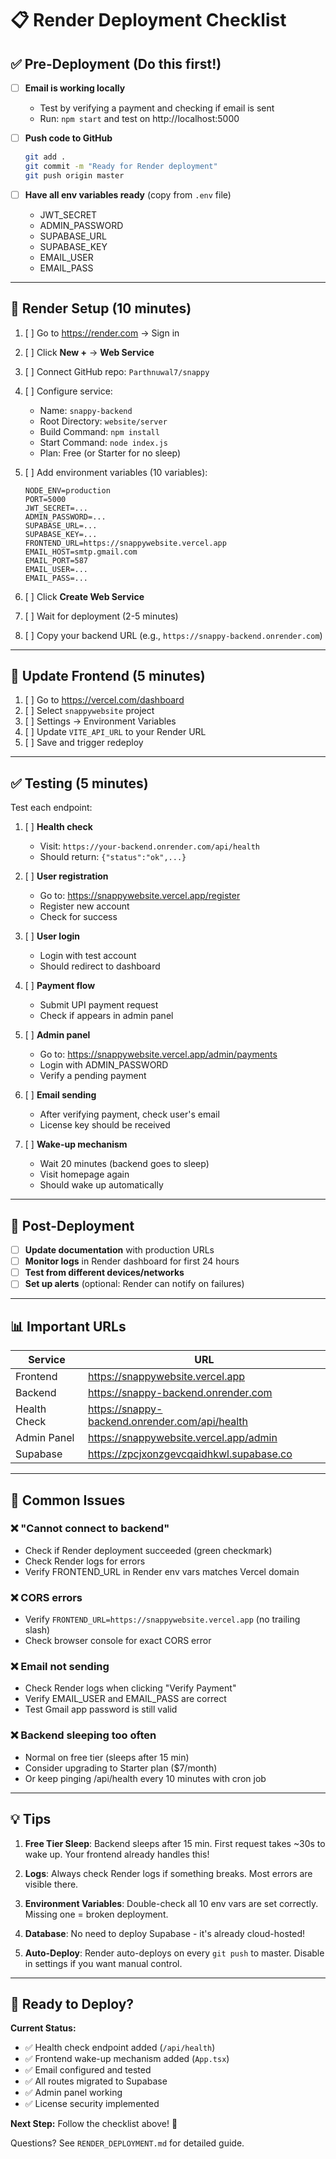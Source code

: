 # 📋 Render Deployment Checklist

## ✅ Pre-Deployment (Do this first!)

- [ ] **Email is working locally**
  - Test by verifying a payment and checking if email is sent
  - Run: `npm start` and test on http://localhost:5000

- [ ] **Push code to GitHub**
  ```bash
  git add .
  git commit -m "Ready for Render deployment"
  git push origin master
  ```

- [ ] **Have all env variables ready** (copy from `.env` file)
  - JWT_SECRET
  - ADMIN_PASSWORD
  - SUPABASE_URL
  - SUPABASE_KEY
  - EMAIL_USER
  - EMAIL_PASS

---

## 🚀 Render Setup (10 minutes)

1. [ ] Go to https://render.com → Sign in
2. [ ] Click **New +** → **Web Service**
3. [ ] Connect GitHub repo: `Parthnuwal7/snappy`
4. [ ] Configure service:
   - Name: `snappy-backend`
   - Root Directory: `website/server`
   - Build Command: `npm install`
   - Start Command: `node index.js`
   - Plan: Free (or Starter for no sleep)

5. [ ] Add environment variables (10 variables):
   ```
   NODE_ENV=production
   PORT=5000
   JWT_SECRET=...
   ADMIN_PASSWORD=...
   SUPABASE_URL=...
   SUPABASE_KEY=...
   FRONTEND_URL=https://snappywebsite.vercel.app
   EMAIL_HOST=smtp.gmail.com
   EMAIL_PORT=587
   EMAIL_USER=...
   EMAIL_PASS=...
   ```

6. [ ] Click **Create Web Service**
7. [ ] Wait for deployment (2-5 minutes)
8. [ ] Copy your backend URL (e.g., `https://snappy-backend.onrender.com`)

---

## 🔗 Update Frontend (5 minutes)

1. [ ] Go to https://vercel.com/dashboard
2. [ ] Select `snappywebsite` project
3. [ ] Settings → Environment Variables
4. [ ] Update `VITE_API_URL` to your Render URL
5. [ ] Save and trigger redeploy

---

## ✅ Testing (5 minutes)

Test each endpoint:

1. [ ] **Health check**
   - Visit: `https://your-backend.onrender.com/api/health`
   - Should return: `{"status":"ok",...}`

2. [ ] **User registration**
   - Go to: https://snappywebsite.vercel.app/register
   - Register new account
   - Check for success

3. [ ] **User login**
   - Login with test account
   - Should redirect to dashboard

4. [ ] **Payment flow**
   - Submit UPI payment request
   - Check if appears in admin panel

5. [ ] **Admin panel**
   - Go to: https://snappywebsite.vercel.app/admin/payments
   - Login with ADMIN_PASSWORD
   - Verify a pending payment

6. [ ] **Email sending**
   - After verifying payment, check user's email
   - License key should be received

7. [ ] **Wake-up mechanism**
   - Wait 20 minutes (backend goes to sleep)
   - Visit homepage again
   - Should wake up automatically

---

## 🎯 Post-Deployment

- [ ] **Update documentation** with production URLs
- [ ] **Monitor logs** in Render dashboard for first 24 hours
- [ ] **Test from different devices/networks**
- [ ] **Set up alerts** (optional: Render can notify on failures)

---

## 📊 Important URLs

| Service | URL |
|---------|-----|
| Frontend | https://snappywebsite.vercel.app |
| Backend | https://snappy-backend.onrender.com |
| Health Check | https://snappy-backend.onrender.com/api/health |
| Admin Panel | https://snappywebsite.vercel.app/admin |
| Supabase | https://zpcjxonzgevcqaidhkwl.supabase.co |

---

## 🐛 Common Issues

### ❌ "Cannot connect to backend"
- Check if Render deployment succeeded (green checkmark)
- Check Render logs for errors
- Verify FRONTEND_URL in Render env vars matches Vercel domain

### ❌ CORS errors
- Verify `FRONTEND_URL=https://snappywebsite.vercel.app` (no trailing slash)
- Check browser console for exact CORS error

### ❌ Email not sending
- Check Render logs when clicking "Verify Payment"
- Verify EMAIL_USER and EMAIL_PASS are correct
- Test Gmail app password is still valid

### ❌ Backend sleeping too often
- Normal on free tier (sleeps after 15 min)
- Consider upgrading to Starter plan ($7/month)
- Or keep pinging /api/health every 10 minutes with cron job

---

## 💡 Tips

1. **Free Tier Sleep**: Backend sleeps after 15 min. First request takes ~30s to wake up. Your frontend already handles this!

2. **Logs**: Always check Render logs if something breaks. Most errors are visible there.

3. **Environment Variables**: Double-check all 10 env vars are set correctly. Missing one = broken deployment.

4. **Database**: No need to deploy Supabase - it's already cloud-hosted!

5. **Auto-Deploy**: Render auto-deploys on every `git push` to master. Disable in settings if you want manual control.

---

## 🚀 Ready to Deploy?

**Current Status:**
- ✅ Health check endpoint added (`/api/health`)
- ✅ Frontend wake-up mechanism added (`App.tsx`)
- ✅ Email configured and tested
- ✅ All routes migrated to Supabase
- ✅ Admin panel working
- ✅ License security implemented

**Next Step:** Follow the checklist above! 🎉

Questions? See `RENDER_DEPLOYMENT.md` for detailed guide.
